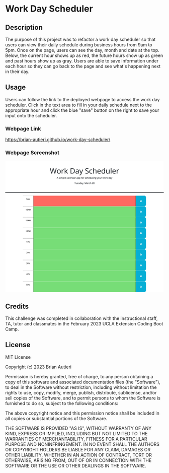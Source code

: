 # Work Day Scheduler

## Description

The purpose of this project was to refactor a work day scheduler so that users can view their daily schedule during business hours from 9am to 5pm. Once on the page, users can see the day, month and date at the top. Below, the current hour shows up as red, the future hours show up as green and past hours show up as gray. Users are able to save information under each hour so they can go back to the page and see what's happening next in their day.

## Usage

Users can follow the link to the deployed webpage to access the work day scheduler. Click in the text area to fill in your daily schedule next to the appropriate hour and click the blue "save" button on the right to save your input onto the scheduler.

### Webpage Link

https://brian-autieri.github.io/work-day-scheduler/

### Webpage Screenshot

![alt text](workdayschedulerimg.png)

## Credits

This challenge was completed in collaboration with the instructional staff, TA, tutor and classmates in the February 2023 UCLA Extension Coding Boot Camp.

## License

MIT License

Copyright (c) 2023 Brian Autieri

Permission is hereby granted, free of charge, to any person obtaining a copy of this software and associated documentation files (the "Software"), to deal in the Software without restriction, including without limitation the rights to use, copy, modify, merge, publish, distribute, sublicense, and/or sell copies of the Software, and to permit persons to whom the Software is furnished to do so, subject to the following conditions:

The above copyright notice and this permission notice shall be included in all copies or substantial portions of the Software.

THE SOFTWARE IS PROVIDED "AS IS", WITHOUT WARRANTY OF ANY KIND, EXPRESS OR IMPLIED, INCLUDING BUT NOT LIMITED TO THE WARRANTIES OF MERCHANTABILITY, FITNESS FOR A PARTICULAR PURPOSE AND NONINFRINGEMENT. IN NO EVENT SHALL THE AUTHORS OR COPYRIGHT HOLDERS BE LIABLE FOR ANY CLAIM, DAMAGES OR OTHER LIABILITY, WHETHER IN AN ACTION OF CONTRACT, TORT OR OTHERWISE, ARISING FROM, OUT OF OR IN CONNECTION WITH THE SOFTWARE OR THE USE OR OTHER DEALINGS IN THE SOFTWARE.
